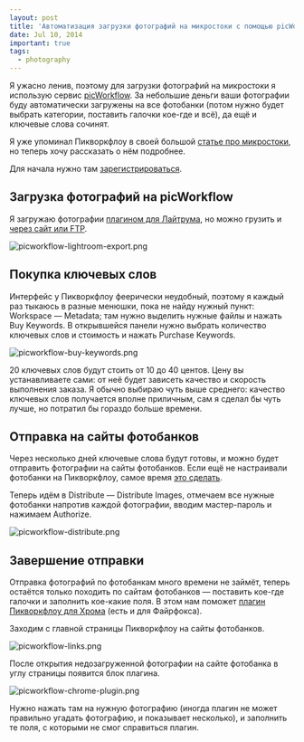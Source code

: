 ```yaml
---
layout: post
title: 'Автоматизация загрузки фотографий на микростоки с помощью picWorkflow'
date: Jul 10, 2014
important: true
tags:
  - photography
---
```


Я ужасно ленив, поэтому для загрузки фотографий на микростоки я использую сервис [picWorkflow](http://www.picWorkflow.com/?by=508). За небольшие деньги ваши фотографии буду автоматически загружены на все фотобанки (потом нужно будет выбрать категории, поставить галочки кое-где и всё), да ещё и ключевые слова сочинят.

Я уже упоминал Пикворкфлоу в своей большой [статье про микростоки](http://birdwatcher.ru/pages/microstocks/), но теперь хочу рассказать о нём подробнее.

<!--more-->

Для начала нужно там [зарегистрироваться](http://www.picWorkflow.com/?by=508).

## Загрузка фотографий на picWorkflow

Я загружаю фотографии [плагином для Лайтрума](https://www.picworkflow.com/lightroom/?by=508), но можно грузить и [через сайт или FTP](https://www.picworkflow.com/import/?by=508).

![picworkflow-lightroom-export.png](upload://picworkflow-lightroom-export.png)

## Покупка ключевых слов

Интерфейс у Пикворкфлоу феерически неудобный, поэтому я каждый раз тыкаюсь в разные менюшки, пока не найду нужный пункт: Workspace — Metadata; там нужно выделить нужные файлы и нажать Buy Keywords. В открывшейся панели нужно выбрать количество ключевых слов и стоимость и нажать Purchase Keywords.

![picworkflow-buy-keywords.png](upload://picworkflow-buy-keywords.png)

20 ключевых слов будут стоить от 10 до 40 центов. Цену вы устанавливаете сами: от неё будет зависеть качество и скорость выполнения заказа. Я обычно выбираю чуть выше среднего: качество ключевых слов получается вполне приличным, сам я сделал бы чуть лучше, но потратил бы гораздо больше времени.

## Отправка на сайты фотобанков

Через несколько дней ключевые слова будут готовы, и можно будет отправить фотографии на сайты фотобанков. Если ещё не настраивали фотобанки на Пикворкфлоу, самое время [это сделать](https://www.picworkflow.com/credentials/).

Теперь идём в Distribute — Distribute Images, отмечаем все нужные фотобанки напротив каждой фотографии, вводим мастер-пароль и нажимаем Authorize.

![picworkflow-distribute.png](upload://picworkflow-distribute.png)

## Завершение отправки

Отправка фотографий по фотобанкам много времени не займёт, теперь остаётся только походить по сайтам фотобанков — поставить кое-где галочки и заполнить кое-какие поля. В этом нам поможет [плагин Пикворкфлоу для Хрома](http://picworkflow.com/blog/featured/faster-submissions-with-the-microstock-submission-assistant/?by=508) (есть и для Файрфокса).

Заходим с главной страницы Пикворкфлоу на сайты фотобанков.

![picworkflow-links.png](upload://picworkflow-links.png)

После открытия недозагруженной фотографии на сайте фотобанка в углу страницы появится блок плагина.

![picworkflow-chrome-plugin.png](upload://picworkflow-chrome-plugin.png)

Нужно нажать там на нужную фотографию (иногда плагин не может правильно угадать фотографию, и показывает несколько), и заполнить те поля, с которыми не смог справиться плагин.
